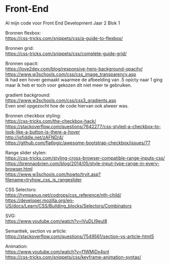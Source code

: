 # Front-End <br/>
Al mijn code voor Front End Development Jaar 2 Blok 1 <br/>


Bronnen flexbox: <br/>
https://css-tricks.com/snippets/css/a-guide-to-flexbox/ <br/>

Bronnen grid: <br/>
https://css-tricks.com/snippets/css/complete-guide-grid/ <br/>

Bronnen opacit:<br/>
https://love2dev.com/blog/responsive-hero-background-opacity/ <br/>
https://www.w3schools.com/css/css_image_transparency.asp <br/>
Ik had een hover gemaakt waarmee de afbeelding van .5 opicty naar 1 ging maar ik heb er toch voor gekozen dit niet meer te gebruiken. <br/>


gradient background: <br/>
https://www.w3schools.com/css/css3_gradients.asp <br/>
Even snel opgezocht hoe de code hiervan ook alweer was. <br/>


Bronnen checkbox styling: <br/>
https://css-tricks.com/the-checkbox-hack/ <br/>
https://stackoverflow.com/questions/7642277/css-styled-a-checkbox-to-look-like-a-button-is-there-a-hover <br/>
http://jsfiddle.net/zAFND/4/ <br/>
https://github.com/flatlogic/awesome-bootstrap-checkbox/issues/77 <br/>



Range slider stylen:<br/>
https://css-tricks.com/styling-cross-browser-compatible-range-inputs-css/ <br/>
https://brennaobrien.com/blog/2014/05/style-input-type-range-in-every-browser.html <br/>
https://www.w3schools.com/howto/tryit.asp?filename=tryhow_css_js_rangeslider <br/>


CSS Selectors:<br/>
https://tympanus.net/codrops/css_reference/nth-child/<br/>
https://developer.mozilla.org/en-US/docs/Learn/CSS/Building_blocks/Selectors/Combinators<br/>

SVG:<br/>
https://www.youtube.com/watch?v=lVuDLI9euI8<br/>

Semantiek, section vs article:<br/>
https://stackoverflow.com/questions/7549561/section-vs-article-html5<br/>

Animation:<br/>
https://www.youtube.com/watch?v=f1WMjDx4snI<br/>
https://css-tricks.com/snippets/css/keyframe-animation-syntax/<br/>

  
